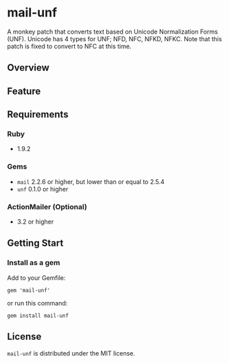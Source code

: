 mail-unf
========

A monkey patch that converts text based on Unicode Normalization Forms (UNF).
Unicode has 4 types for UNF; NFD, NFC, NFKD, NFKC.
Note that this patch is fixed to convert to NFC at this time.

Overview
--------

Feature
-------

Requirements
------------

### Ruby ###

* 1.9.2

### Gems ###

* `mail` 2.2.6 or higher, but lower than or equal to 2.5.4
* `unf` 0.1.0 or higher

### ActionMailer (Optional) ###

* 3.2 or higher


Getting Start
-------------

### Install as a gem ###

Add to your Gemfile:

    gem 'mail-unf'

or run this command:

    gem install mail-unf

License
-------

`mail-unf` is distributed under the MIT license.
